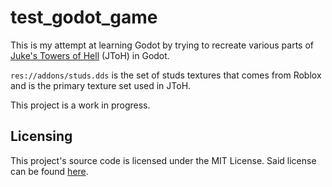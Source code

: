 # test_godot_game

This is my attempt at learning Godot by trying to recreate various parts of [Juke's Towers of Hell](https://www.roblox.com/games/8562822414/Jukes-Towers-of-Hell) (JToH) in Godot.

```res://addons/studs.dds``` is the set of studs textures that comes from Roblox and is the primary texture set used in JToH.

This project is a work in progress.

## Licensing
This project's source code is licensed under the MIT License. Said license can be found [here](https://github.com/UTheDev/test_godot_game/blob/main/LICENSE.md).
